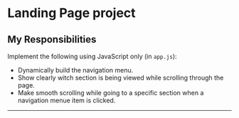 # **Landing Page project**



## **My Responsibilities**
Implement the following using JavaScript only (in `app.js`):
  -  Dynamically build the navigation menu.
  -  Show clearly witch section is being viewed while scrolling through the page.
  -  Make smooth scrolling while going to a specific section when a navigation menue item is clicked.
---
